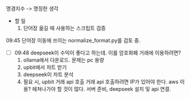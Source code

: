 명경지수 -> 명징한 생각

- 할 일
	1.  단어장 옮길 때 사용하는 스크립트 검증

09:45 단어장 이동에 쓰이는 normalize_format.py를 검토 중.
- [ ] 09:48 deepseek이 수익이 좋다고 하는데. 이를 암호화폐 거래에 이용하려면?
	1. ollama에서 다운로드. 문제는 pc 용량
	2. upbit에서 차트 받기
	3. deepseek이 차트 분석
	4. 필요 시, upbit 거래 api 호출
		거래 api 호출하려면 IP가 있어야 한다. aws 이용?
	헤쳐나가야 할 것이 많다. 서버 준비, deepseek 설치 및 api 연결.
	

